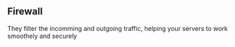 ## Firewall

They filter the incomming and outgoing traffic, helping your servers to work smoothely and securely